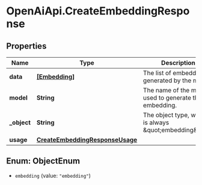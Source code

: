 # OpenAiApi.CreateEmbeddingResponse

## Properties
Name | Type | Description | Notes
------------ | ------------- | ------------- | -------------
**data** | [**[Embedding]**](Embedding.md) | The list of embeddings generated by the model. | 
**model** | **String** | The name of the model used to generate the embedding. | 
**_object** | **String** | The object type, which is always \&quot;embedding\&quot;. | 
**usage** | [**CreateEmbeddingResponseUsage**](CreateEmbeddingResponseUsage.md) |  | 

<a name="ObjectEnum"></a>
## Enum: ObjectEnum

* `embedding` (value: `"embedding"`)


